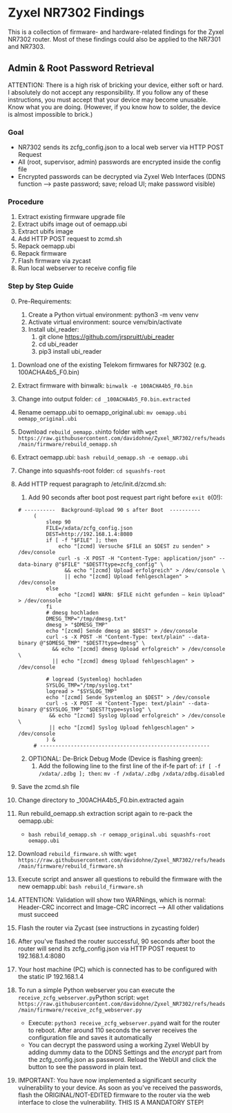 # Zyxel NR7302 Findings 

This is a collection of firmware- and hardware-related findings for the Zyxel NR7302 router. Most of these findings could also be applied to the NR7301 and NR7303.

## Admin & Root Password Retrieval

ATTENTION: There is a high risk of bricking your device, either soft or hard. I absolutely do not accept any responsibility. If you follow any of these instructions, you must accept that your device may become unusable. Know what you are doing. (However, if you know how to solder, the device is almost impossible to brick.)

### Goal

- NR7302 sends its zcfg_config.json to a local web server via HTTP POST Request
- All (root, supervisor, admin) passwords are encrypted inside the config file
- Encrypted passwords can be decrypted via Zyxel Web Interfaces (DDNS function --> paste password; save; reload UI; make password visible)

### Procedure

1. Extract existing firmware upgrade file 
2. Extract ubifs image out of oemapp.ubi
3. Extract ubifs image
4. Add HTTP POST request to zcmd.sh
5. Repack oemapp.ubi
6. Repack firmware
7. Flash firmware via zycast
8. Run local webserver to receive config file


### Step by Step Guide 

0. Pre-Requirements:
      1. Create a Python virtual environment: python3 -m venv venv
      2. Activate virtual environment: source venv/bin/activate
   1. Install ubi_reader: 
      1. git clone https://github.com/jrspruitt/ubi_reader
      2. cd ubi_reader
      3. pip3 install ubi_reader
1. Download one of the existing Telekom firmwares for NR7302 (e.g. 100ACHA4b5_F0.bin)
2. Extract firmware with binwalk: ``binwalk -e 100ACHA4b5_F0.bin``
3. Change into output folder: ``cd _100ACHA4b5_F0.bin.extracted``
4. Rename oemapp.ubi to oemapp_original.ubi: ``mv oemapp.ubi oemapp_original.ubi``
5. Download ``rebuild_oemapp.sh``into folder with ``wget https://raw.githubusercontent.com/davidohne/Zyxel_NR7302/refs/heads/main/firmware/rebuild_oemapp.sh``
6. Extract oemapp.ubi: ``bash rebuild_oemapp.sh -e oemapp.ubi``
7. Change into squashfs-root folder: ``cd squashfs-root``
8. Add HTTP request paragraph to /etc/init.d/zcmd.sh:
   1. Add 90 seconds after boot post request part right before ``exit 0``(0!):
   ```
   # ----------  Background‑Upload 90 s after Boot  ----------
        (
            sleep 90
            FILE=/xdata/zcfg_config.json
            DEST=http://192.168.1.4:8080
            if [ -f "$FILE" ]; then
                echo "[zcmd] Versuche $FILE an $DEST zu senden" > /dev/console
                curl -s -X POST -H "Content-Type: application/json" --data-binary @"$FILE" "$DEST?type=zcfg_config" \
                  && echo "[zcmd] Upload erfolgreich" > /dev/console \
                  || echo "[zcmd] Upload fehlgeschlagen" > /dev/console
            else
                echo "[zcmd] WARN: $FILE nicht gefunden – kein Upload" > /dev/console
            fi
            # dmesg hochladen
            DMESG_TMP="/tmp/dmesg.txt"
            dmesg > "$DMESG_TMP"
            echo "[zcmd] Sende dmesg an $DEST" > /dev/console
            curl -s -X POST -H "Content-Type: text/plain" --data-binary @"$DMESG_TMP" "$DEST?type=dmesg" \
              && echo "[zcmd] dmesg Upload erfolgreich" > /dev/console \
              || echo "[zcmd] dmesg Upload fehlgeschlagen" > /dev/console

            # logread (Systemlog) hochladen
            SYSLOG_TMP="/tmp/syslog.txt"
            logread > "$SYSLOG_TMP"
            echo "[zcmd] Sende Systemlog an $DEST" > /dev/console
            curl -s -X POST -H "Content-Type: text/plain" --data-binary @"$SYSLOG_TMP" "$DEST?type=syslog" \
             && echo "[zcmd] Syslog Upload erfolgreich" > /dev/console \
             || echo "[zcmd] Syslog Upload fehlgeschlagen" > /dev/console
            ) &
        # ------------------------------------------------------- 
    ```

    2. OPTIONAL: De-Brick Debug Mode (Device is flashing green):
        1. Add the following line to the first line of the if-fe part of: ``if [ -f /xdata/.zdbg ]; then``:
        ``mv -f /xdata/.zdbg /xdata/zdbg.disabled``
9. Save the zcmd.sh file
10. Change directory to _100ACHA4b5_F0.bin.extracted again
11. Run rebuild_oemapp.sh extraction script again to re-pack the oemapp.ubi:
    - ``bash rebuild_oemapp.sh -r oemapp_original.ubi squashfs-root oemapp.ubi``
12. Download ``rebuild_firmware.sh`` with: ``wget https://raw.githubusercontent.com/davidohne/Zyxel_NR7302/refs/heads/main/firmware/rebuild_firmware.sh``
13. Execute script and answer all questions to rebuild the firmware with the new oemapp.ubi: ``bash rebuild_firmware.sh``
14. ATTENTION: Validation will show two WARNings, which is normal: Header-CRC incorrect and Image-CRC incorrect --> All other validations must succeed
15. Flash the router via Zycast (see instructions in zycasting folder)
16. After you've flashed the router successful, 90 seconds after boot the router will send its zcfg_config.json via HTTP POST request to 192.168.1.4:8080
17. Your host machine (PC) which is connected has to be configured with the static IP 192.168.1.4
18. To run a simple Python webserver you can execute the ``receive_zcfg_webserver.py``Python script: ``wget https://raw.githubusercontent.com/davidohne/Zyxel_NR7302/refs/heads/main/firmware/receive_zcfg_webserver.py``
    -  Execute: ``python3 receive_zcfg_webserver.py``and wait for the router to reboot. After around 110 seconds the server receives the configuration file and saves it automatically
    -  You can decrypt the password using a working Zyxel WebUI by adding dummy data to the DDNS Settings and the _encrypt_ part from the zcfg_config.json as password. Reload the WebUI and click the button to see the password in plain text.
19. IMPORTANT: You have now implemented a significant security vulnerability to your device. As soon as you've received the passwords, flash the ORIGINAL/NOT-EDITED firmware to the router via the web interface to close the vulnerability. THIS IS A MANDATORY STEP!

        
